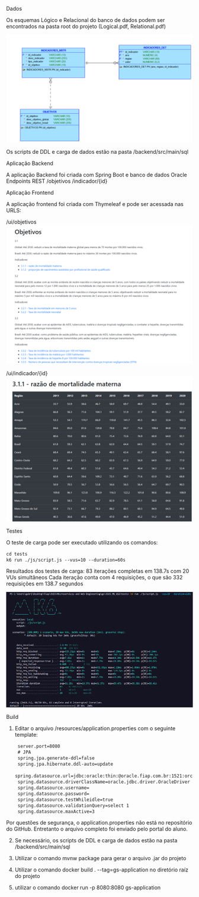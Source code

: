 Dados

Os esquemas Lógico e Relacional do banco de dados podem ser encontrados na pasta
root do projeto (Logical.pdf, Relational.pdf)

![Esquema Lógico do banco de dados](images/image-1.png)

Os scripts de DDL e carga de dados estão na pasta /backend/src/main/sql

Aplicação Backend

A aplicação Backend foi criada com Spring Boot e banco de dados Oracle
Endpoints REST
    /objetivos
    /indicador/{id}

Aplicação Frontend

A aplicação frontend foi criada com Thymeleaf e pode ser acessada nas URLS:

/ui/objetivos
![Página de objetivos](images/objetivos.png)

/ui/indicador/{id}
![Página de indicadores](images/indicador.png)

Testes

O teste de carga pode ser executado utilizando os comandos:

    cd tests
    k6 run ./js/script.js --vus=10 --duration=60s

Resultados dos testes de carga:
83 iterações completas em 138.7s com 20 VUs simultâneos
Cada iteração conta com 4 requisições, o que são 332 requisições em 138.7 segundos

![Resultados dos testes de carga](images/image.png)

Build

1. Editar o arquivo /resources/application.properties com o seguinte template:

        server.port=8080
        # JPA
        spring.jpa.generate-ddl=false
        spring.jpa.hibernate.ddl-auto=update
        spring.datasource.url=jdbc:oracle:thin:@oracle.fiap.com.br:1521:orcl
        spring.datasource.driverClassName=oracle.jdbc.driver.OracleDriver
        spring.datasource.username=
        spring.datasource.password=
        spring.datasource.testWhileidle=true
        spring.datasource.validationQuery=select 1
        spring.datasource.maxActive=3

Por questões de segurança, o application.properties não está no repositório do GitHub. Entretanto o arquivo completo foi enviado pelo portal do aluno.

2. Se necessário, os scripts de DDL e carga de dados estão na pasta /backend/src/main/sql

3. Utilizar o comando mvnw package para gerar o arquivo .jar do projeto

4. Utilizar o comando docker build . --tag=gs-application no diretório raíz do projeto 

5. utilizar o comando docker run -p 8080:8080 gs-application



